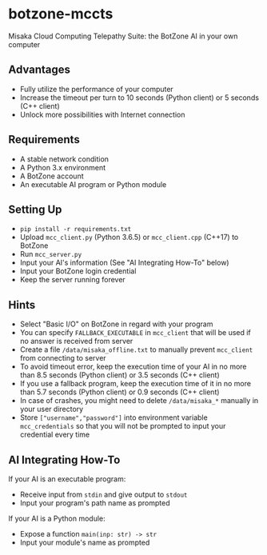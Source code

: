 # botzone-mccts

Misaka Cloud Computing Telepathy Suite: the BotZone AI in your own computer

## Advantages

- Fully utilize the performance of your computer
- Increase the timeout per turn to 10 seconds (Python client) or 5 seconds (C++ client)
- Unlock more possibilities with Internet connection

## Requirements

- A stable network condition
- A Python 3.x environment
- A BotZone account
- An executable AI program or Python module

## Setting Up

- `pip install -r requirements.txt`
- Upload `mcc_client.py` (Python 3.6.5) or `mcc_client.cpp` (C++17) to BotZone
- Run `mcc_server.py`
- Input your AI's information (See "AI Integrating How-To" below)
- Input your BotZone login credential
- Keep the server running forever

## Hints

- Select "Basic I/O" on BotZone in regard with your program
- You can specify `FALLBACK_EXECUTABLE` in `mcc_client` that will be used if no answer is received from server
- Create a file `/data/misaka_offline.txt` to manually prevent `mcc_client` from connecting to server
- To avoid timeout error, keep the execution time of your AI in no more than 8.5 seconds (Python client) or 3.5 seconds (C++ client)
- If you use a fallback program, keep the execution time of it in no more than 5.7 seconds (Python client) or 0.9 seconds (C++ client)
- In case of crashes, you might need to delete `/data/misaka_*` manually in your user directory
- Store `["username","password"]` into environment variable `mcc_credentials` so that you will not be prompted to input your credential every time

## AI Integrating How-To

If your AI is an executable program:
- Receive input from `stdin` and give output to `stdout`
- Input your program's path name as prompted

If your AI is a Python module:
- Expose a function `main(inp: str) -> str`
- Input your module's name as prompted

